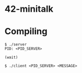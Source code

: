 # 42-minitalk
 
 # Compiling
 
 ```
 $ ./server
 PID: <PID_SERVER>
 
 (wait)
 ```

 ```
 $ ./client <PID_SERVER> <MESSAGE>
 ```
